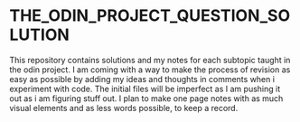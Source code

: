 # THE_ODIN_PROJECT_QUESTION_SOLUTION

This repository contains solutions and my notes for each subtopic taught in the odin project.
I am coming with a way to make the process of revision as easy as possible by adding my ideas and thoughts in comments when i experiment with code.
The initial files will be imperfect as I am pushing it out as i am figuring stuff out.
I plan to make one page notes with as much visual elements and as less words possible, to keep a record.


